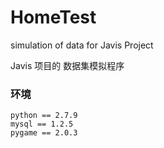 # HomeTest
simulation of data for Javis Project 

Javis 项目的 数据集模拟程序
### 环境

```
python == 2.7.9 
mysql == 1.2.5 
pygame == 2.0.3
```

